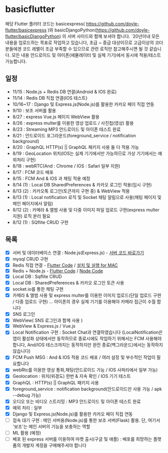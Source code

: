 # basicflutter

해당 Flutter 플러터 코드는 basicexpress( https://github.com/doyle-flutter/basicexpress )와 basicDjangoPython(https://github.com/doyle-flutter/basicDjangoPython) 의 서버 사이드와 함께 보셔야 합니다.
`20년이내 모든 내용을 업로드하는 목표로 작업하고 있습니다, 초급 ~ 중급 대상이므로 고급이상의 코더분들에겐 코드 레벨이 조금 부족할 수 있으므로 관련 로직만 참고해주시면 될 것 같습니다.
모든 내용 안드로이드 및 아이폰(에뮬레이터 및 실제 기기)에서 동시에 적용/테스트 가능합니다.

## 일정
 - 11/15 : Node.js + Redis DB 연결(Android & IOS 완료)
 - 11/14 : Redis DB 직접 연결(IOS 테스트)
 - 10/16~17 : Django 및 Express.js(Node.js)를 활용한 카카오 페이 직접 연동
 - 9/10 : 보조 서버를 활용
 - 8/27 : express Vue.js 페이지 WebView 활용
 - 8/26 : express multer를 이용한 영상 업로드 / 사진첩(영상) 활용
 - 8/23 : Streaming MP3 안드로이드 및 아이폰 테스트 완료
 - 8/21 : 안드로이드 포그라운드(foreground_service / notification background)
 - 8/20 : GraphQL HTTP(s) || GraphQL 패키지 사용 둘 다 적용 가능
 - 8/19 : GeoLocation 위치(IOS는 실제 기기에서만 가능하므로 가상 기기에서는 예외처리 구현)
 - 8/18 : webRTC(And : Chrome / IOS : Safari 일부 지원)
 - 8/17 : FCM 코드 배포
 - 8/15 : FCM And & IOS 과 채팅 적용 예정
 - 8/14 (1) : Local DB SharedPreferences & 카카오 로그인 적용(임시 구현)
 - 8/13 (2) : 카카오톡 로그인(토큰까지 구현 중) & WebView 적용
 - 8/13 (1) : Local notification 로직 및 Socket 채팅 알림으로 사용(채팅 페이지 및 메인 페이지에서 알림)
 - 8/12 (2) : 카메라 & 앨범 사용 및 다중 이미지 파일 업로드 구현(express multer 지원) 로직 분리 필요
 - 8/12 (1) : SQflite CRUD 구현

## 목록
 - [x] 서버 및 데이터베이스 연결 : Node.js(Express.js) - [서버 코드 바로가기](https://github.com/doyle-flutter/basicexpress)
 - [x] mysql CRUD 구현
 - [x] Redis 직접 연결 - [Flutter Code](https://github.com/doyle-flutter/basicflutter/blob/master/lib/redisExample/redisSample.dart) / [설치 및 실행 for MAC](https://github.com/doyle-flutter/basicflutter/blob/master/lib/redisExample/redisSETUP.txt)
 - [x] Redis + Node.js - [Flutter Code](예정) / [Node Code](https://github.com/doyle-flutter/basicexpress/blob/master/redisserver.js)
 - [x] Local DB : Sqflite CRUD
 - [x] Local DB : SharedPreferences & 카카오 로그인 토큰 사용
 - [x] socket.io를 통한 채팅 구현
 - [x] 카메라 & 앨범 사용 및 express multer를 이용한 이미지 업로드(단일 업로드 구현 / 다중 업로드 구현) ... 아이폰의 경우 실제 기기를 이용해야 카메라 접근이 수월 합니다
 - [x] SNS 로그인
 - [x] WebView( SNS 로그인과 함께 사용 )
 - [x] WebView & Express.js / Vue.js
 - [x] Local Notification 구현 : Socket Chat과 연결하였습니다
 (LocalNotification은 앱이 활성화 상태에서만 동작하므로 종료시에도 작업하기 위해서는 FCM 사용해야합니다, And/IOS 테스크까지는 동작하지만 완전 종료(백그라운드)에서는 동작하지 않습니다)
 - [x] FCM Push MSG : And & IOS 적용 코드 배포 / 여러 설정 및 부수적인 작업이 필요합니다
 - [x] webRtc를 이용한 영상 통화,채팅(안드로이드 가능 / IOS 사파리에서 일부 가능)
 - [x] Geolocation : 위치(위경도) 한번 & 지속 확인 / IOS 기기 테스트
 - [x] GraphQL : HTTP(s) || GraphQL 패키지 사용
 - [x] foreground_service : notification background(안드로이드만 사용 가능 / apk --debug 가능)
 - [x] 오디오 또는 비디오 스트리밍 : MP3 안드로이드 및 아이폰 테스트 완료
 - [x] 예외 처리 : 일부
 - [x] Django 및 Express.js(Node.js)를 활용한 카카오 페이 직접 연동
 - [ ] 접속 대기 구현 : 메인 서버용(Node.js)를 통한 보조 서버(Flask) 활용. 단, 여기서 '보조'는 메인 서버의 기능을 보충하는 역할
 - [ ] ML 활용 (예정)
 - [ ] 배포 된 express 서버를 이용하여 마켓 출시(구글 및 애플) : 배포를 희망하는 플랫폼의 개발자 계정을 구매해주셔야 합니다
